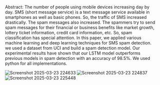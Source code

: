 Abstract:
The number of people using mobile devices increasing day by day. SMS (short message service) is a text message service available in smartphones as well as basic phones. So, the traffic of SMS increased drastically. The spam messages also increased. The spammers try to send spam messages for their financial or business benefits like market growth, lottery ticket information, credit card information, etc. So, spam classification has special attention. In this paper, we applied various machine learning and deep learning techniques for SMS spam detection. we used a dataset from UCI and build a spam detection model. Our experimental results have shown that our LSTM model outperforms previous models in spam detection with an accuracy of 98.5%. We used python for all implementations.

![Screenshot 2025-03-23 224633](https://github.com/user-attachments/assets/c7ab8a4c-ad47-4ca5-93bc-dc2b98e62457)
![Screenshot 2025-03-23 224837](https://github.com/user-attachments/assets/52ccdb05-d557-4641-92aa-163c306a3b9e)
![Screenshot 2025-03-23 225448](https://github.com/user-attachments/assets/0fceda0b-41a3-48be-8e6a-68428cfd9f60)
